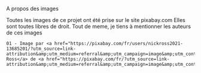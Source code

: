 A propos des images

Toutes les images de ce projet ont été prise sur le site pixabay.com
Elles sont toutes libres de droit.
Tout de meme, je tiens à mentionner les auteurs de ces images

    01 - Image par <a href="https://pixabay.com/fr/users/nickross2021-13685201/?utm_source=link-attribution&amp;utm_medium=referral&amp;utm_campaign=image&amp;utm_content=4490469">Nick Ross</a> de <a href="https://pixabay.com/fr/?utm_source=link-attribution&amp;utm_medium=referral&amp;utm_campaign=image&amp;utm_content=4490469">Pixabay</a>
